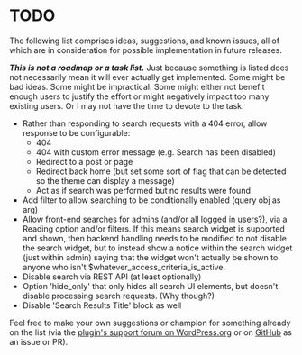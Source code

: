 # TODO

The following list comprises ideas, suggestions, and known issues, all of which are in consideration for possible implementation in future releases.

***This is not a roadmap or a task list.*** Just because something is listed does not necessarily mean it will ever actually get implemented. Some might be bad ideas. Some might be impractical. Some might either not benefit enough users to justify the effort or might negatively impact too many existing users. Or I may not have the time to devote to the task.

* Rather than responding to search requests with a 404 error, allow response to be configurable:
  - 404
  - 404 with custom error message (e.g. Search has been disabled)
  - Redirect to a post or page
  - Redirect back home (but set some sort of flag that can be detected so the theme can display a message)
  - Act as if search was performed but no results were found
* Add filter to allow searching to be conditionally enabled (query obj as arg)
* Allow front-end searches for admins (and/or all logged in users?), via a Reading option and/or filters.
  If this means search widget is supported and shown, then backend handling needs to be modified to not disable the search widget, but to instead show a notice within the search widget (just within admin) saying that the widget won't actually be shown to anyone who isn't $whatever_access_criteria_is_active.
* Disable search via REST API (at least optionally)
* Option 'hide_only' that only hides all search UI elements, but doesn't disable processing search requests. (Why though?)
* Disable 'Search Results Title' block as well

Feel free to make your own suggestions or champion for something already on the list (via the [plugin's support forum on WordPress.org](https://wordpress.org/support/plugin/disable-search/) or on [GitHub](https://github.com/coffee2code/disable-search/) as an issue or PR).
